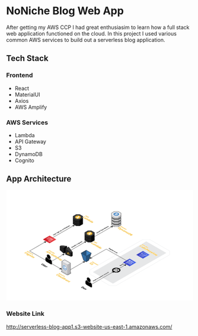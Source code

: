 # NoNiche Blog Web App

After getting my AWS CCP I had great enthusiasim to learn how a full stack
 web application functioned on the cloud. In this project I used various common
 AWS services to build out a serverless blog application.
 
 ## Tech Stack

 ### Frontend

- React
- MaterialUI
- Axios
- AWS Amplify

 ### AWS Services

- Lambda
- API Gateway
- S3
- DynamoDB
- Cognito

## App Architecture

<img src="./app_architecture.png" alt="App Architecture">

### Website Link

http://serverless-blog-app1.s3-website-us-east-1.amazonaws.com/